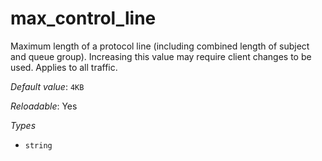 # max_control_line

Maximum length of a protocol line (including combined length of subject and queue group). Increasing this value may require client changes to be used. Applies to all traffic.

*Default value*: `4KB`

*Reloadable*: Yes

*Types*

- `string`


